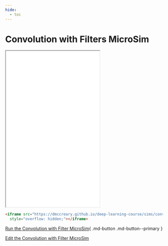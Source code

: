 ```yaml
---
hide:
  - toc
---
```

# Convolution with Filters MicroSim

<iframe src="./main.html" height="500px" scrolling="no"
  style="overflow: hidden;"></iframe>

```html
<iframe src="https://dmccreary.github.io/deep-learning-course/sims/convo-with-filters/main.html" height="500px" scrolling="no"
  style="overflow: hidden;"></iframe>
```

[Run the Convolution with Filter MicroSim](./main.html){ .md-button .md-button--primary }

[Edit the Convolution with Filter MicroSim](https://editor.p5js.org/dmccreary/sketches/6MyolcXhZ)
